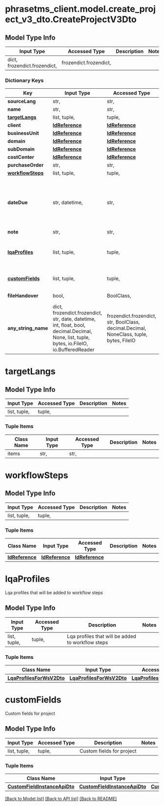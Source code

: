 # phrasetms_client.model.create_project_v3_dto.CreateProjectV3Dto

## Model Type Info

| Input Type                   | Accessed Type          | Description | Notes |
| ---------------------------- | ---------------------- | ----------- | ----- |
| dict, frozendict.frozendict, | frozendict.frozendict, |             |

### Dictionary Keys

| Key                                 | Input Type                                                                                                                                  | Accessed Type                                                                           | Description                                                        | Notes                                               |
| ----------------------------------- | ------------------------------------------------------------------------------------------------------------------------------------------- | --------------------------------------------------------------------------------------- | ------------------------------------------------------------------ | --------------------------------------------------- |
| **sourceLang**                      | str,                                                                                                                                        | str,                                                                                    |                                                                    |
| **name**                            | str,                                                                                                                                        | str,                                                                                    |                                                                    |
| **[targetLangs](#targetLangs)**     | list, tuple,                                                                                                                                | tuple,                                                                                  |                                                                    |
| **client**                          | [**IdReference**](IdReference.md)                                                                                                           | [**IdReference**](IdReference.md)                                                       |                                                                    | [optional]                                          |
| **businessUnit**                    | [**IdReference**](IdReference.md)                                                                                                           | [**IdReference**](IdReference.md)                                                       |                                                                    | [optional]                                          |
| **domain**                          | [**IdReference**](IdReference.md)                                                                                                           | [**IdReference**](IdReference.md)                                                       |                                                                    | [optional]                                          |
| **subDomain**                       | [**IdReference**](IdReference.md)                                                                                                           | [**IdReference**](IdReference.md)                                                       |                                                                    | [optional]                                          |
| **costCenter**                      | [**IdReference**](IdReference.md)                                                                                                           | [**IdReference**](IdReference.md)                                                       |                                                                    | [optional]                                          |
| **purchaseOrder**                   | str,                                                                                                                                        | str,                                                                                    |                                                                    | [optional]                                          |
| **[workflowSteps](#workflowSteps)** | list, tuple,                                                                                                                                | tuple,                                                                                  |                                                                    | [optional]                                          |
| **dateDue**                         | str, datetime,                                                                                                                              | str,                                                                                    |                                                                    | [optional] value must conform to RFC-3339 date-time |
| **note**                            | str,                                                                                                                                        | str,                                                                                    |                                                                    | [optional]                                          |
| **[lqaProfiles](#lqaProfiles)**     | list, tuple,                                                                                                                                | tuple,                                                                                  | Lqa profiles that will be added to workflow steps                  | [optional]                                          |
| **[customFields](#customFields)**   | list, tuple,                                                                                                                                | tuple,                                                                                  | Custom fields for project                                          | [optional]                                          |
| **fileHandover**                    | bool,                                                                                                                                       | BoolClass,                                                                              | Default: false                                                     | [optional]                                          |
| **any_string_name**                 | dict, frozendict.frozendict, str, date, datetime, int, float, bool, decimal.Decimal, None, list, tuple, bytes, io.FileIO, io.BufferedReader | frozendict.frozendict, str, BoolClass, decimal.Decimal, NoneClass, tuple, bytes, FileIO | any string name can be used but the value must be the correct type | [optional]                                          |

# targetLangs

## Model Type Info

| Input Type   | Accessed Type | Description | Notes |
| ------------ | ------------- | ----------- | ----- |
| list, tuple, | tuple,        |             |

### Tuple Items

| Class Name | Input Type | Accessed Type | Description | Notes |
| ---------- | ---------- | ------------- | ----------- | ----- |
| items      | str,       | str,          |             |

# workflowSteps

## Model Type Info

| Input Type   | Accessed Type | Description | Notes |
| ------------ | ------------- | ----------- | ----- |
| list, tuple, | tuple,        |             |

### Tuple Items

| Class Name                        | Input Type                        | Accessed Type                     | Description | Notes |
| --------------------------------- | --------------------------------- | --------------------------------- | ----------- | ----- |
| [**IdReference**](IdReference.md) | [**IdReference**](IdReference.md) | [**IdReference**](IdReference.md) |             |

# lqaProfiles

Lqa profiles that will be added to workflow steps

## Model Type Info

| Input Type   | Accessed Type | Description                                       | Notes |
| ------------ | ------------- | ------------------------------------------------- | ----- |
| list, tuple, | tuple,        | Lqa profiles that will be added to workflow steps |

### Tuple Items

| Class Name                                            | Input Type                                            | Accessed Type                                         | Description | Notes |
| ----------------------------------------------------- | ----------------------------------------------------- | ----------------------------------------------------- | ----------- | ----- |
| [**LqaProfilesForWsV2Dto**](LqaProfilesForWsV2Dto.md) | [**LqaProfilesForWsV2Dto**](LqaProfilesForWsV2Dto.md) | [**LqaProfilesForWsV2Dto**](LqaProfilesForWsV2Dto.md) |             |

# customFields

Custom fields for project

## Model Type Info

| Input Type   | Accessed Type | Description               | Notes |
| ------------ | ------------- | ------------------------- | ----- |
| list, tuple, | tuple,        | Custom fields for project |

### Tuple Items

| Class Name                                                    | Input Type                                                    | Accessed Type                                                 | Description | Notes |
| ------------------------------------------------------------- | ------------------------------------------------------------- | ------------------------------------------------------------- | ----------- | ----- |
| [**CustomFieldInstanceApiDto**](CustomFieldInstanceApiDto.md) | [**CustomFieldInstanceApiDto**](CustomFieldInstanceApiDto.md) | [**CustomFieldInstanceApiDto**](CustomFieldInstanceApiDto.md) |             |

[[Back to Model list]](../../README.md#documentation-for-models) [[Back to API list]](../../README.md#documentation-for-api-endpoints) [[Back to README]](../../README.md)

